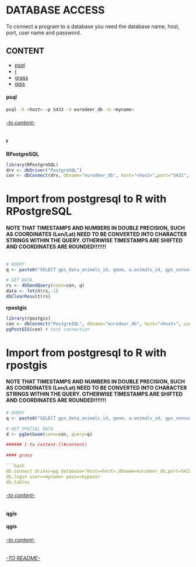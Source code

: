 # DATABASE ACCESS

To connect a program to a database you need the database name, host, port, user name and password.

## CONTENT 

* [psql](#psql)
* [r](#r)
* [grass](#grass)
* [qgis](#qgis)


#### psql

```bash
psql -h <host> -p 5432 -d eurodeer_db -U <myname>  
```

###### [-to content-](#content)

#### r

**RPostgreSQL**  
```R
library(RPostgreSQL)
drv <- dbDriver("PostgreSQL")
con <- dbConnect(drv, dbname="eurodeer_db", host="<host>",port="5432", user="<myname>", password="<mypass>")
```

# Import from postgresql to R with RPostgreSQL

#### NOTE THAT TIMESTAMPS AND NUMBERS IN DOUBLE PRECISION, SUCH AS COORDINATES (Lon/Lat) NEED TO BE CONVERTED INTO CHARACTER STRINGS WITHIN THE QUERY. OTHERWISE TIMESTAMPS ARE SHIFTED AND COORDINATES ARE ROUNDED!!!!!!! 


```R

# QUERY
q <- paste0("SELECT gps_data_animals_id, geom, a.animals_id, gps_sensors_id, acquisition_time::character varying, longitude::character varying, latitude::character varying FROM main.gps_data_animals a WHERE animals_id = 1 AND gps_validity_code = 1 ORDER BY animals_id, gps_sensors_id, acquisition_time")

# GET DATA
rs <- dbSendQuery(conn=con, q)
data <- fetch(rs,-1)
dbClearResult(rs) 
```

**rpostgis**  
```R
library(rpostgis)
con <- dbConnect("PostgreSQL", dbname="eurodeer_db", host="<host>", user="<myname>", password="<mypass>") 
pgPostGIS(con) # test connection
```

# Import from postgresql to R with rpostgis

#### NOTE THAT TIMESTAMPS AND NUMBERS IN DOUBLE PRECISION, SUCH AS COORDINATES (Lon/Lat) NEED TO BE CONVERTED INTO CHARACTER STRINGS WITHIN THE QUERY. OTHERWISE TIMESTAMPS ARE SHIFTED AND COORDINATES ARE ROUNDED!!!!!!! 

```R
# QUERY
q <- paste0("SELECT gps_data_animals_id, geom, a.animals_id, gps_sensors_id, acquisition_time::character varying, longitude::character varying, latitude::character varying FROM main.gps_data_animals a WHERE animals_id = 1 AND gps_validity_code = 1 ORDER BY animals_id, gps_sensors_id, acquisition_time")

# GET SPATIAL DATA 
d <- pgGetGeom(conn=con, query=q)

###### [-to content-](#content)

#### grass

```bash
db.connect driver=pg database="host=<host>,dbname=eurodeer_db,port=5432" 
db.login user=<myname> pass=<mypass>
db.tables
```
###### [-to content-](#content)

#### qgis

**qgis**  

###### [-to content-](#content)

###### [-TO README-](README.md)

